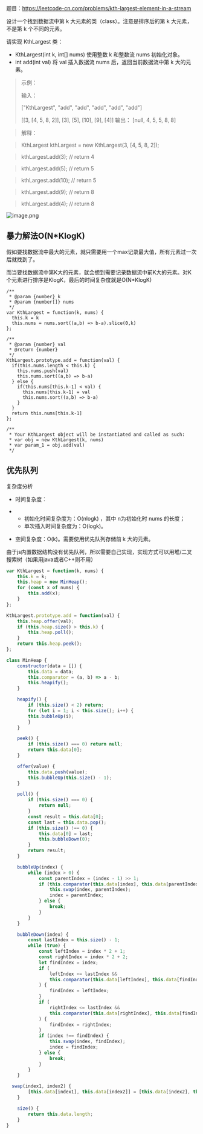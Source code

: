 题目：https://leetcode-cn.com/problems/kth-largest-element-in-a-stream

设计一个找到数据流中第 k 大元素的类（class）。注意是排序后的第 k 大元素，不是第 k 个不同的元素。

请实现 KthLargest 类：

- KthLargest(int k, int[] nums) 使用整数 k 和整数流 nums 初始化对象。
- int add(int val) 将 val 插入数据流 nums 后，返回当前数据流中第 k 大的元素。

> 示例：
>
> 输入：
>
> ["KthLargest", "add", "add", "add", "add", "add"]
>
> [[3, [4, 5, 8, 2]], [3], [5], [10], [9], [4]]
> 输出：
> [null, 4, 5, 5, 8, 8]

> 解释：

> KthLargest kthLargest = new KthLargest(3, [4, 5, 8, 2]);

> kthLargest.add(3);  // return 4

> kthLargest.add(5);  // return 5

> kthLargest.add(10);  // return 5

> kthLargest.add(9);  // return 8

> kthLargest.add(4);  // return 8

![image.png](https://cdn.nlark.com/yuque/0/2021/png/12691802/1624544461323-d8c29b99-6072-47f9-b060-c9de4a9b86c7.png)

## 暴力解法O(N*KlogK)

假如要找数据流中最大的元素，就只需要用一个max记录最大值，所有元素过一次后就找到了。

而当要找数据流中第K大的元素，就会想到需要记录数据流中前K大的元素。对K个元素进行排序是KlogK，最后的时间复杂度就是O(N*KlogK)





```
/**
 * @param {number} k
 * @param {number[]} nums
 */
var KthLargest = function(k, nums) {
  this.k = k
  this.nums = nums.sort((a,b) => b-a).slice(0,k)
};

/** 
 * @param {number} val
 * @return {number}
 */
KthLargest.prototype.add = function(val) {
  if(this.nums.length < this.k) {
    this.nums.push(val)
    this.nums.sort((a,b) => b-a)
  } else {
    if(this.nums[this.k-1] < val) {
      this.nums[this.k-1] = val
      this.nums.sort((a,b) => b-a)
    }
  }
  return this.nums[this.k-1]
};

/**
 * Your KthLargest object will be instantiated and called as such:
 * var obj = new KthLargest(k, nums)
 * var param_1 = obj.add(val)
 */
```

## 优先队列

复杂度分析

- 时间复杂度：

- - 初始化时间复杂度为：O(nlogk) ，其中 n为初始化时 nums 的长度；
  - 单次插入时间复杂度为：O(logk)。

- 空间复杂度：O(k)。需要使用优先队列存储前 k 大的元素。

由于js内置数据结构没有优先队列，所以需要自己实现，实现方式可以用堆/二叉搜索树（如果用java或者C++则不用）

```javascript
var KthLargest = function(k, nums) {
    this.k = k;
    this.heap = new MinHeap();
    for (const x of nums) {
        this.add(x);
    }
};

KthLargest.prototype.add = function(val) {
    this.heap.offer(val);
    if (this.heap.size() > this.k) {
        this.heap.poll();
    }
    return this.heap.peek();
};

class MinHeap {
    constructor(data = []) {
        this.data = data;
        this.comparator = (a, b) => a - b;
        this.heapify();
    }

    heapify() {
        if (this.size() < 2) return;
        for (let i = 1; i < this.size(); i++) {
        this.bubbleUp(i);
        }
    }

    peek() {
        if (this.size() === 0) return null;
        return this.data[0];
    }

    offer(value) {
        this.data.push(value);
        this.bubbleUp(this.size() - 1);
    }

    poll() {
        if (this.size() === 0) {
            return null;
        }
        const result = this.data[0];
        const last = this.data.pop();
        if (this.size() !== 0) {
            this.data[0] = last;
            this.bubbleDown(0);
        }
        return result;
    }

    bubbleUp(index) {
        while (index > 0) {
            const parentIndex = (index - 1) >> 1;
            if (this.comparator(this.data[index], this.data[parentIndex]) < 0) {
                this.swap(index, parentIndex);
                index = parentIndex;
            } else {
                break;
            }
        }
    }

    bubbleDown(index) {
        const lastIndex = this.size() - 1;
        while (true) {
            const leftIndex = index * 2 + 1;
            const rightIndex = index * 2 + 2;
            let findIndex = index;
            if (
                leftIndex <= lastIndex &&
                this.comparator(this.data[leftIndex], this.data[findIndex]) < 0
            ) {
                findIndex = leftIndex;
            }
            if (
                rightIndex <= lastIndex &&
                this.comparator(this.data[rightIndex], this.data[findIndex]) < 0
            ) {
                findIndex = rightIndex;
            }
            if (index !== findIndex) {
                this.swap(index, findIndex);
                index = findIndex;
            } else {
                break;
            }
        }
    }

  swap(index1, index2) {
        [this.data[index1], this.data[index2]] = [this.data[index2], this.data[index1]];
    }

    size() {
        return this.data.length;
    }
}
```


